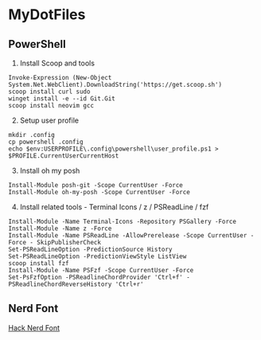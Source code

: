 # MyDotFiles

## PowerShell
1. Install Scoop and tools

```
Invoke-Expression (New-Object System.Net.WebClient).DownloadString('https://get.scoop.sh')
scoop install curl sudo
winget install -e --id Git.Git
scoop install neovim gcc
```

2. Setup user profile
```
mkdir .config
cp powershell .config
echo $env:USERPROFILE\.config\powershell\user_profile.ps1 > $PROFILE.CurrentUserCurrentHost
```

3. Install oh my posh
```
Install-Module posh-git -Scope CurrentUser -Force
Install-Module oh-my-posh -Scope CurrentUser -Force
```

4. Install related tools - Terminal Icons / z / PSReadLine / fzf
```
Install-Module -Name Terminal-Icons -Repository PSGallery -Force
Install-Module -Name z -Force
Install-Module -Name PSReadLine -AllowPrerelease -Scope CurrentUser -Force - SkipPublisherCheck
Set-PSReadLineOption -PredictionSource History
Set-PSReadLineOption -PredictionViewStyle ListView
scoop install fzf
Install-Module -Name PSFzf -Scope CurrentUser -Force
Set-PsFzfOption -PSReadlineChordProvider 'Ctrl+f' -PSReadlineChordReverseHistory 'Ctrl+r'
```


## Nerd Font
[Hack Nerd Font](https://github.com/ryanoasis/nerd-fonts/releases/download/v2.1.0/Hack.zip)

